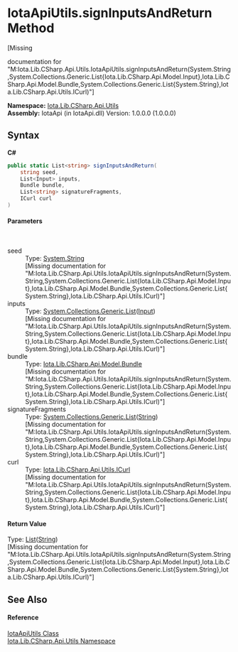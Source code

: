 # IotaApiUtils.signInputsAndReturn Method 
 

\[Missing <summary> documentation for "M:Iota.Lib.CSharp.Api.Utils.IotaApiUtils.signInputsAndReturn(System.String,System.Collections.Generic.List{Iota.Lib.CSharp.Api.Model.Input},Iota.Lib.CSharp.Api.Model.Bundle,System.Collections.Generic.List{System.String},Iota.Lib.CSharp.Api.Utils.ICurl)"\]

**Namespace:**&nbsp;<a href="N_Iota_Lib_CSharp_Api_Utils">Iota.Lib.CSharp.Api.Utils</a><br />**Assembly:**&nbsp;IotaApi (in IotaApi.dll) Version: 1.0.0.0 (1.0.0.0)

## Syntax

**C#**<br />
``` C#
public static List<string> signInputsAndReturn(
	string seed,
	List<Input> inputs,
	Bundle bundle,
	List<string> signatureFragments,
	ICurl curl
)
```


#### Parameters
&nbsp;<dl><dt>seed</dt><dd>Type: <a href="http://msdn2.microsoft.com/en-us/library/s1wwdcbf" target="_blank">System.String</a><br />\[Missing <param name="seed"/> documentation for "M:Iota.Lib.CSharp.Api.Utils.IotaApiUtils.signInputsAndReturn(System.String,System.Collections.Generic.List{Iota.Lib.CSharp.Api.Model.Input},Iota.Lib.CSharp.Api.Model.Bundle,System.Collections.Generic.List{System.String},Iota.Lib.CSharp.Api.Utils.ICurl)"\]</dd><dt>inputs</dt><dd>Type: <a href="http://msdn2.microsoft.com/en-us/library/6sh2ey19" target="_blank">System.Collections.Generic.List</a>(<a href="T_Iota_Lib_CSharp_Api_Model_Input">Input</a>)<br />\[Missing <param name="inputs"/> documentation for "M:Iota.Lib.CSharp.Api.Utils.IotaApiUtils.signInputsAndReturn(System.String,System.Collections.Generic.List{Iota.Lib.CSharp.Api.Model.Input},Iota.Lib.CSharp.Api.Model.Bundle,System.Collections.Generic.List{System.String},Iota.Lib.CSharp.Api.Utils.ICurl)"\]</dd><dt>bundle</dt><dd>Type: <a href="T_Iota_Lib_CSharp_Api_Model_Bundle">Iota.Lib.CSharp.Api.Model.Bundle</a><br />\[Missing <param name="bundle"/> documentation for "M:Iota.Lib.CSharp.Api.Utils.IotaApiUtils.signInputsAndReturn(System.String,System.Collections.Generic.List{Iota.Lib.CSharp.Api.Model.Input},Iota.Lib.CSharp.Api.Model.Bundle,System.Collections.Generic.List{System.String},Iota.Lib.CSharp.Api.Utils.ICurl)"\]</dd><dt>signatureFragments</dt><dd>Type: <a href="http://msdn2.microsoft.com/en-us/library/6sh2ey19" target="_blank">System.Collections.Generic.List</a>(<a href="http://msdn2.microsoft.com/en-us/library/s1wwdcbf" target="_blank">String</a>)<br />\[Missing <param name="signatureFragments"/> documentation for "M:Iota.Lib.CSharp.Api.Utils.IotaApiUtils.signInputsAndReturn(System.String,System.Collections.Generic.List{Iota.Lib.CSharp.Api.Model.Input},Iota.Lib.CSharp.Api.Model.Bundle,System.Collections.Generic.List{System.String},Iota.Lib.CSharp.Api.Utils.ICurl)"\]</dd><dt>curl</dt><dd>Type: <a href="T_Iota_Lib_CSharp_Api_Utils_ICurl">Iota.Lib.CSharp.Api.Utils.ICurl</a><br />\[Missing <param name="curl"/> documentation for "M:Iota.Lib.CSharp.Api.Utils.IotaApiUtils.signInputsAndReturn(System.String,System.Collections.Generic.List{Iota.Lib.CSharp.Api.Model.Input},Iota.Lib.CSharp.Api.Model.Bundle,System.Collections.Generic.List{System.String},Iota.Lib.CSharp.Api.Utils.ICurl)"\]</dd></dl>

#### Return Value
Type: <a href="http://msdn2.microsoft.com/en-us/library/6sh2ey19" target="_blank">List</a>(<a href="http://msdn2.microsoft.com/en-us/library/s1wwdcbf" target="_blank">String</a>)<br />\[Missing <returns> documentation for "M:Iota.Lib.CSharp.Api.Utils.IotaApiUtils.signInputsAndReturn(System.String,System.Collections.Generic.List{Iota.Lib.CSharp.Api.Model.Input},Iota.Lib.CSharp.Api.Model.Bundle,System.Collections.Generic.List{System.String},Iota.Lib.CSharp.Api.Utils.ICurl)"\]

## See Also


#### Reference
<a href="T_Iota_Lib_CSharp_Api_Utils_IotaApiUtils">IotaApiUtils Class</a><br /><a href="N_Iota_Lib_CSharp_Api_Utils">Iota.Lib.CSharp.Api.Utils Namespace</a><br />